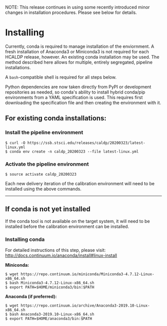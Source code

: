 NOTE: This release continues in using some recently introduced minor changes in installation
procedures. Please see below for details.

# Installing

Currently, conda is required to manage installation of the enviornment. A fresh
installation of Anaconda3 or Miniconda3 is not required for each HCALDP release,
however.  An existing conda installation may be used. The method described here
allows for multiple, entirely segregated, pipeline installations.

A `bash`-compatible shell is required for all steps below.

Python dependencies are now taken directly from PyPI or development repositories as
needed, so conda's ability to install hybrid conda/pip environments from a YAML
specification is used. This requires first downloading the specification file
and then creating the environment with it.

## For existing conda installations:

### Install the pipeline environment

```
$ curl -O https://ssb.stsci.edu/releases/caldp/20200323/latest-linux.yml
$ conda env create -n caldp_20200323 --file latest-linux.yml
```


### Activate the pipeline environment

```
$ source activate caldp_20200323
```

Each new delivery iteration of the calibration environment will need to be
installed using the above commands.

------

## If conda is not yet installed

If the conda tool is not available on the target system, it will need to be
installed before the calibration environment can be installed.

### Installing conda

For detailed instructions of this step, please visit: http://docs.continuum.io/anaconda/install#linux-install

**Miniconda:**

```
$ wget https://repo.continuum.io/miniconda/Miniconda3-4.7.12-Linux-x86_64.sh
$ bash Miniconda3-4.7.12-Linux-x86_64.sh
$ export PATH=$HOME/miniconda3/bin:$PATH
```

**Anaconda (if preferred):**

```
$ wget https://repo.continuum.io/archive/Anaconda3-2019.10-Linux-x86_64.sh
$ bash Anaconda3-2019.10-Linux-x86_64.sh
$ export PATH=$HOME/anaconda3/bin:$PATH
```

